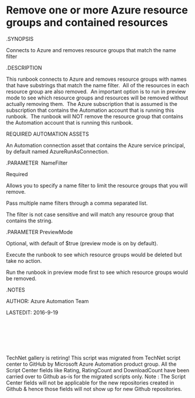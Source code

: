 ﻿Remove one or more Azure resource groups and contained resources
================================================================

            

.SYNOPSIS   


Connects to Azure and removes resource groups that match the name filter   


.DESCRIPTION   


This runbook connects to Azure and removes resource groups with names that have substrings that match the name filter.  All of the resources in each resource group are also removed.  An important option is to run in preview mode to see which resource
 groups and resources will be removed without actually removing them.  The Azure subscription that is assumed is the subscription that contains the Automation account that is running this runbook.  The runbook will NOT remove the resource group that
 contains the Automation account that is running this runbook.   


REQUIRED AUTOMATION ASSETS      


An Automation connection asset that contains the Azure service principal, by default named AzureRunAsConnection.   


.PARAMETER  NameFilter   


Required   


Allows you to specify a name filter to limit the resource groups that you will remove.  


Pass multiple name filters through a comma separated list.       


The filter is not case sensitive and will match any resource group that contains the string.      


.PARAMETER PreviewMode   


Optional, with default of $true (preview mode is on by default).   


Execute the runbook to see which resource groups would be deleted but take no action. 


Run the runbook in preview mode first to see which resource groups would be removed.


.NOTES   


AUTHOR: Azure Automation Team    


LASTEDIT: 2016-9-19


 


 

 

        
    
TechNet gallery is retiring! This script was migrated from TechNet script center to GitHub by Microsoft Azure Automation product group. All the Script Center fields like Rating, RatingCount and DownloadCount have been carried over to Github as-is for the migrated scripts only. Note : The Script Center fields will not be applicable for the new repositories created in Github & hence those fields will not show up for new Github repositories.
